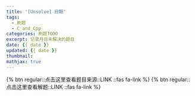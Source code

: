 ```yaml
---
title: '[Unsolve] 日期'
tags:
  - 刷题
  - C_and_Cpp
categories: 刷题TODO
excerpt: 记录月日未解决的题目
date: {{ date }}
updated: {{ date }}
thumbnail: 
mathjax: true
---
```


{% btn regular::点击这里查看题目来源::LINK ::fas fa-link %}
{% btn regular::点击这里查看解题::LINK ::fas fa-link %}